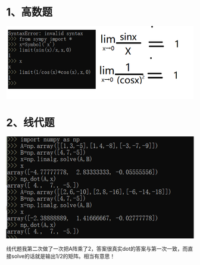 # 1、高数题
![](images/高数.png)
# 2、线代题
![](images/线性代数.png)

线代题我第二次做了一次把A阵乘了2，答案很真实dot的答案与第一次一致，而直接solve的话就是输出1/2的矩阵。相当有意思！
